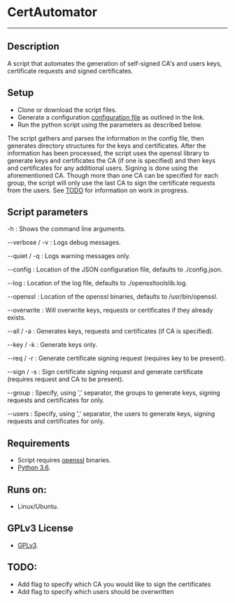 # CertAutomator
---
## Description
A script that automates the generation of self-signed CA's and users keys, certificate requests and signed certificates.

## Setup

* Clone or download the script files.
* Generate a configuration [configuration file](https://github.com/chrisl84/certautomator/blob/master/config_file_description) as outlined in the link.
* Run the python script using the parameters as described below.

The script gathers and parses the information in the config file, then generates directory structures for the keys and certificates. After the information has been processed, the script uses the openssl library to generate keys and certificates the CA (if one is specified) and then keys and certificates for any additional users. Signing is done using the aforementioned CA. Though more than one CA can be specified for each group, the script will only use the last CA to sign the certificate requests from the users. See [TODO](#todo) for information on work in progress. 

## Script parameters

-h : Shows the command line arguments.

--verbose / -v : Logs debug messages.

--quiet / -q : Logs warning messages only.

--config : Location of the JSON configuration file, defaults to ./config.json.

--log : Location of the log file, defaults to ./openssltoolslib.log.

--openssl : Location of the openssl binaries, defaults to /usr/bin/openssl.

--overwrite : Will overwrite keys, requests or certificates if they already exists.

--all / -a : Generates keys, requests and certificates (if CA is specified).

--key / -k : Generate keys only.

--req / -r : Generate certificate signing request (requires key to be present).

--sign / -s : Sign certificate signing request and generate certificate (requires request and CA to be present).

--group : Specify, using ',' separator, the groups to generate keys, signing requests and certificates for only.

--users : Specify, using ',' separator, the users to generate keys, signing requests and certificates for only.

## Requirements
* Script requires [openssl](https://www.openssl.org) binaries. 
* [Python 3.6](https://www.python.org/).

## Runs on:
* Linux/Ubuntu.

## GPLv3 License
* [GPLv3](http://www.gnu.org/licenses/).


## <a name="todo"></a>TODO:
* Add flag to specify which CA you would like to sign the certificates
* Add flag to specify which users should be overwritten
